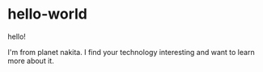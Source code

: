 # hello-world


hello!

I'm from planet nakita.
I find your technology interesting and want to learn more about it.
